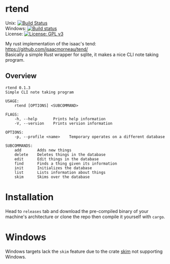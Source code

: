 # rtend
Unix: [![Build Status](https://travis-ci.com/Rudo2204/rtend.svg?branch=master)](https://travis-ci.com/Rudo2204/rtend)<br/>
Windows: [![Build status](https://ci.appveyor.com/api/projects/status/3ltt06neh2uns9y0?svg=true)](https://ci.appveyor.com/project/Rudo2204/rtend)<br/>
License: [![License: GPL v3](https://img.shields.io/badge/License-GPLv3-blue.svg)](https://www.gnu.org/licenses/gpl-3.0)

My rust implementation of the isaac's tend: https://github.com/isaacmorneau/tend/<br/>
Basically a simple Rust wrapper for sqlite, it makes a nice CLI note taking program.

## Overview
```
rtend 0.1.3
Simple CLI note taking program

USAGE:
    rtend [OPTIONS] <SUBCOMMAND>

FLAGS:
    -h, --help       Prints help information
    -V, --version    Prints version information

OPTIONS:
    -p, --profile <name>    Temporary operates on a different database

SUBCOMMANDS:
    add       Adds new things
    delete    Deletes things in the database
    edit      Edit things in the database
    find      Finds a thing given its information
    init      Initializes the database
    list      Lists information about things
    skim      Skims over the database
```
# Installation
Head to `releases` tab and download the pre-compiled binary of your machine's architecture or clone the repo then compile it yourself with `cargo`.

# Windows
Windows targets lack the `skim` feature due to the crate [skim](https://github.com/lotabout/skim) not supporting Windows.

